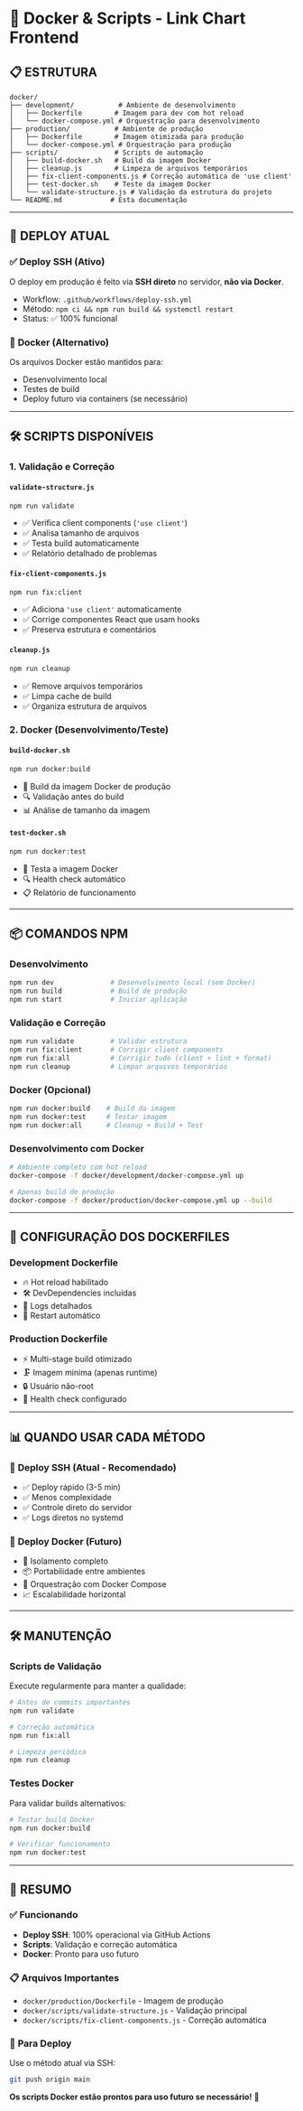 # 🐳 Docker & Scripts - Link Chart Frontend

## 📋 **ESTRUTURA**

```
docker/
├── development/           # Ambiente de desenvolvimento
│   ├── Dockerfile        # Imagem para dev com hot reload
│   └── docker-compose.yml # Orquestração para desenvolvimento
├── production/           # Ambiente de produção
│   ├── Dockerfile        # Imagem otimizada para produção
│   └── docker-compose.yml # Orquestração para produção
├── scripts/              # Scripts de automação
│   ├── build-docker.sh   # Build da imagem Docker
│   ├── cleanup.js        # Limpeza de arquivos temporários
│   ├── fix-client-components.js # Correção automática de 'use client'
│   ├── test-docker.sh    # Teste da imagem Docker
│   └── validate-structure.js # Validação da estrutura do projeto
└── README.md            # Esta documentação
```

---

## 🚀 **DEPLOY ATUAL**

### ✅ **Deploy SSH (Ativo)**

O deploy em produção é feito via **SSH direto** no servidor, **não via Docker**.

-   Workflow: `.github/workflows/deploy-ssh.yml`
-   Método: `npm ci && npm run build && systemctl restart`
-   Status: ✅ 100% funcional

### 🐳 **Docker (Alternativo)**

Os arquivos Docker estão mantidos para:

-   Desenvolvimento local
-   Testes de build
-   Deploy futuro via containers (se necessário)

---

## 🛠️ **SCRIPTS DISPONÍVEIS**

### 1. **Validação e Correção**

#### `validate-structure.js`

```bash
npm run validate
```

-   ✅ Verifica client components (`'use client'`)
-   ✅ Analisa tamanho de arquivos
-   ✅ Testa build automaticamente
-   ✅ Relatório detalhado de problemas

#### `fix-client-components.js`

```bash
npm run fix:client
```

-   ✅ Adiciona `'use client'` automaticamente
-   ✅ Corrige componentes React que usam hooks
-   ✅ Preserva estrutura e comentários

#### `cleanup.js`

```bash
npm run cleanup
```

-   ✅ Remove arquivos temporários
-   ✅ Limpa cache de build
-   ✅ Organiza estrutura de arquivos

### 2. **Docker (Desenvolvimento/Teste)**

#### `build-docker.sh`

```bash
npm run docker:build
```

-   🐳 Build da imagem Docker de produção
-   🔍 Validação antes do build
-   📊 Análise de tamanho da imagem

#### `test-docker.sh`

```bash
npm run docker:test
```

-   🧪 Testa a imagem Docker
-   🔍 Health check automático
-   📋 Relatório de funcionamento

---

## 📦 **COMANDOS NPM**

### **Desenvolvimento**

```bash
npm run dev              # Desenvolvimento local (sem Docker)
npm run build            # Build de produção
npm run start            # Iniciar aplicação
```

### **Validação e Correção**

```bash
npm run validate         # Validar estrutura
npm run fix:client       # Corrigir client components
npm run fix:all          # Corrigir tudo (client + lint + format)
npm run cleanup          # Limpar arquivos temporários
```

### **Docker (Opcional)**

```bash
npm run docker:build    # Build da imagem
npm run docker:test     # Testar imagem
npm run docker:all      # Cleanup + Build + Test
```

### **Desenvolvimento com Docker**

```bash
# Ambiente completo com hot reload
docker-compose -f docker/development/docker-compose.yml up

# Apenas build de produção
docker-compose -f docker/production/docker-compose.yml up --build
```

---

## 🔧 **CONFIGURAÇÃO DOS DOCKERFILES**

### **Development Dockerfile**

-   🔥 Hot reload habilitado
-   🛠️ DevDependencies incluídas
-   📝 Logs detalhados
-   🔄 Restart automático

### **Production Dockerfile**

-   ⚡ Multi-stage build otimizado
-   🗜️ Imagem mínima (apenas runtime)
-   🔒 Usuário não-root
-   🏥 Health check configurado

---

## 📊 **QUANDO USAR CADA MÉTODO**

### 🚀 **Deploy SSH (Atual - Recomendado)**

-   ✅ Deploy rápido (3-5 min)
-   ✅ Menos complexidade
-   ✅ Controle direto do servidor
-   ✅ Logs diretos no systemd

### 🐳 **Deploy Docker (Futuro)**

-   🔄 Isolamento completo
-   📦 Portabilidade entre ambientes
-   🔧 Orquestração com Docker Compose
-   📈 Escalabilidade horizontal

---

## 🛠️ **MANUTENÇÃO**

### **Scripts de Validação**

Execute regularmente para manter a qualidade:

```bash
# Antes de commits importantes
npm run validate

# Correção automática
npm run fix:all

# Limpeza periódica
npm run cleanup
```

### **Testes Docker**

Para validar builds alternativos:

```bash
# Testar build Docker
npm run docker:build

# Verificar funcionamento
npm run docker:test
```

---

## 🎯 **RESUMO**

### ✅ **Funcionando**

-   **Deploy SSH**: 100% operacional via GitHub Actions
-   **Scripts**: Validação e correção automática
-   **Docker**: Pronto para uso futuro

### 📋 **Arquivos Importantes**

-   `docker/production/Dockerfile` - Imagem de produção
-   `docker/scripts/validate-structure.js` - Validação principal
-   `docker/scripts/fix-client-components.js` - Correção automática

### 🚀 **Para Deploy**

Use o método atual via SSH:

```bash
git push origin main
```

**Os scripts Docker estão prontos para uso futuro se necessário!** 🐳
